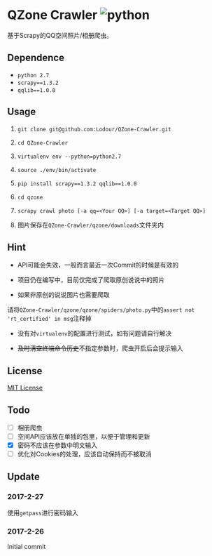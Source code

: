 # QZone Crawler ![python](https://img.shields.io/badge/python-2.7-ff69b4.svg)
基于Scrapy的QQ空间照片/相册爬虫。

## Dependence
* `python 2.7`
* `scrapy==1.3.2`
* `qqlib==1.0.0`

## Usage
1. `git clone git@github.com:Lodour/QZone-Crawler.git`

2. `cd QZone-Crawler`

3. `virtualenv env --python=python2.7`

4. `source ./env/bin/activate`

5. `pip install scrapy==1.3.2 qqlib==1.0.0`

6. `cd qzone`

7. `scrapy crawl photo [-a qq=<Your QQ>] [-a target=<Target QQ>]`

8. 图片保存在`QZone-Crawler/qzone/downloads`文件夹内

## Hint
* API可能会失效，一般而言最近一次Commit的时候是有效的

* 项目仍在编写中，目前仅完成了爬取原创说说中的照片

* 如果非原创的说说图片也需要爬取

请将`QZone-Crawler/qzone/qzone/spiders/photo.py`中的`assert not 'rt_certified' in msg`注释掉

* 没有对`virtualenv`的配置进行测试，如有问题请自行解决

* ~~及时清空终端命令历史~~不指定参数时，爬虫开启后会提示输入

## License
[MIT License](https://github.com/Lodour/QZone-Crawler/blob/master/LICENSE)

## Todo
- [ ] 相册爬虫
- [ ] 空间API应该放在单独的包里，以便于管理和更新
- [x] 密码不应该在参数中明文输入
- [ ] 优化对Cookies的处理，应该自动保持而不被取消

## Update
### 2017-2-27
使用`getpass`进行密码输入

### 2017-2-26
Initial commit
